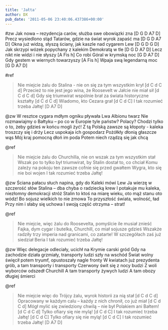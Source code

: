 ```yaml
---
title: 'Jałta'
author: DX
pub_date: '2011-05-06 23:40:06.437386+00:00'
---
```


#zw
Jak nowa – rezydencja carów, służba swe obowiązki zna [D G D A7 D]
Precz wysiedlono stąd Tatarów, gdzie na świat wyrok zapaść ma [D G D A7 D] 
Okna już widzą, słyszą ściany, jak kaszle nad cygarem Lew [D G D G D]
Jak skrzypi wózek popychany z kalekim Demokratą w tle [D G D A7 D] 
Lecz nikt nie widzi i nie słyszy [A Fis h]
Co robi Góral w krymską noc [G D A7 D] 
Gdy gestem w wiernych towarzyszy [A Fis h] 
Wpaja swą legendarną moc [G D A7 D]

#ref
>Nie miejcie żalu do Stalina - nie on się za tym wszystkim krył [d C d C d] 
>Przecież to nie jest jego wina, że Roosevelt w Jałcie nie miał sił [d C d C d] 
>Gdy się triumwirat wspólnie brał za świata historyczne kształty [d C d C d] 
>Wiadomo, kto Cezara grał [d C d C]
>I tak rozumieć trzeba Jałtę! [D A7 D] 

@zw
W resztce cygara mdłym ogniku pływała Lwa Albionu twarz
Nie rozmawiajmy o Bałtyku – po co w Europie tyle państw? 
Polacy? Chodzi tylko o to, żeby gdzieś w końcu mogli żyć!
Z tą Polską zawsze są kłopoty - kaleka troszczy się i drży
Lecz uspokaja ich gospodarz
Pożółkły dłonią głaszcze wąs
Mój kraj pomocną dłoń im poda
Potem niech rządzą się jak chcą

@ref
>Nie miejcie żalu do Churchilla, nie on wszak za tym wszystkim stał
>Wszak po to tylko był triumwirat, by Stalin dostał to, co chciał
>Komu zależy na pokoju ten zawsze cofnie się przed gwałtem
>Wygra, kto się nie boi wojen
>I tak rozumieć trzeba Jałtę! 

@zw
Ściana pałacu słuch napina, gdy do Kaleki mówi Lew
Ja wierzę w szczerość słów Stalina – dba chyba o radziecką krew
I potakuje mu kaleka, niezłomny demokracji stróż
Stalin to ktoś na miarę wieku, oto mąż stanu oto wódz! 
Bo sojusz wielkich to nie zmowa
To przyszłość świata, wolność, ład
Przy nim i słaby się uchowa
I swoją część otrzyma – strat! 

@ref
>Nie miejcie, więc żalu do Roosevelta, pomyślcie ile musiał znieść
>Fajka, dym cygar i butelka, Churchill, co miał sojusze gdzieś
>Wszakże radziły trzy imperia nad granicami, co zatarte! 
>W szczegółach zaś już siedział Beria
>I tak rozumieć trzeba Jałtę! 

@zw
Więc delegacje odleciały, ucichł na Krymie carski gród
Gdy na zachodzie działa grzmiały, transporty ludzi szły na wschód
Świat wolny święcił potem tryumf, opustoszały nagle fronty
W kwiatach już prezydenta grób, a tam transporty i transporty
Czerwony świt się z nocy budzi
Z woli wyborców odszedł Churchill
A tam transporty żywych ludzi
A tam obozy długiej śmierci

@ref
>Nie miejcie więc do Trójcy żalu, wyrok historii za nią stał [d C d C d] 
>Opracowany w każdym calu – każdy z nich chronił, co już miał [d C d C d] 
>Mógł mylić się zwiedziony chwilą – nie był Polakiem ani Bałtem! [d C d C d] 
>Tylko ofiary się nie mylą! [d C d C]
>I tak rozumieć trzeba Jałtę! [d C d C]
>Tylko ofiary się nie mylą! [d C d C]
>I tak rozumieć trzeba Jałtę! [D A7 D]